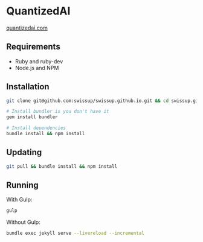 # QuantizedAI

[quantizedai.com](https://quantizedai.com/)

## Requirements

 -  Ruby and ruby-dev
 -  Node.js and NPM

## Installation

```bash
git clone git@github.com:swissup/swissup.github.io.git && cd swissup.github.io

# Install bundler is you don't have it
gem install bundler

# Install dependencies
bundle install && npm install
```

## Updating

```bash
git pull && bundle install && npm install
```

## Running

With Gulp:

```bash
gulp
```

Without Gulp:

```bash
bundle exec jekyll serve --livereload --incremental
```
